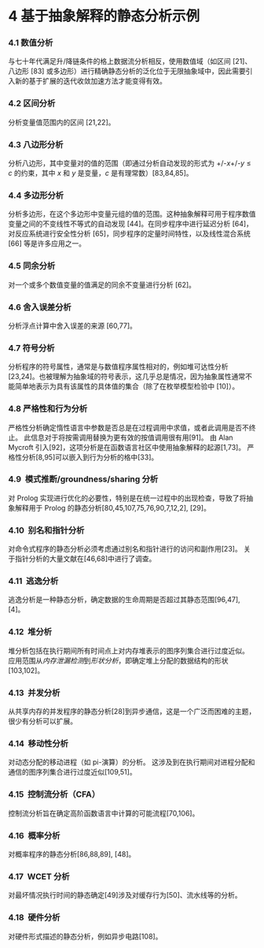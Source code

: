 # 4 基于抽象解释的静态分析示例

### 4.1 数值分析

与七十年代满足升/降链条件的格上数据流分析相反，使用数值域（如区间 [21]、八边形 [83] 或多边形）进行精确静态分析的泛化位于无限抽象域中，因此需要引入新的基于扩展的迭代收敛加速方法才能变得有效。

### 4.2 区间分析

分析变量值范围内的区间 [21,22]。

### 4.3 八边形分析

分析八边形，其中变量对的值的范围（即通过分析自动发现的形式为 +/-*x*+/-*y* ≤ *c* 的约束，其中 *x* 和 *y* 是变量，*c* 是有理常数）[83,84,85]。

### 4.4 多边形分析

分析多边形，在这个多边形中变量元组的值的范围。这种抽象解释可用于程序数值变量之间的不变线性不等式的自动发现 [44]。在同步程序中进行延迟分析 [64]，对反应系统进行安全性分析 [65]，同步程序的定量时间特性，以及线性混合系统 [66] 等是许多应用之一。

### 4.5 同余分析

对一个或多个数值变量的值满足的同余不变量进行分析 [62]。

### 4.6 舍入误差分析

分析浮点计算中舍入误差的来源 [60,77]。

### 4.7 符号分析

分析程序的符号属性，通常是与数值程序属性相对的，例如堆可达性分析 [23,24]。也被理解为抽象域的符号表示，这几乎总是情况，因为抽象属性通常不能简单地表示为具有该属性的具体值的集合（除了在枚举模型检验中 [10]）。

### 4.8 严格性和行为分析

严格性分析确定惰性语言中参数是否总是在过程调用中求值，或者此调用是否不终止。 此信息对于将按需调用替换为更有效的按值调用很有用[91]。 由 Alan Mycroft 引入[92]，这项分析是在函数语言社区中使用抽象解释的起源[1,73]。 严格性分析[8,95]可以嵌入到行为分析的格中[33]。

### 4.9  模式推断/groundness/sharing 分析

对 Prolog 实现进行优化的必要性，特别是在统一过程中的出现检查，导致了将抽象解释用于 Prolog 的静态分析[80,45,107,75,76,90,7,12,2], [29]。

### 4.10  别名和指针分析

对命令式程序的静态分析必须考虑通过别名和指针进行的访问和副作用[23]。 关于指针分析的大量文献在[46,68]中进行了调查。

### 4.11  逃逸分析

逃逸分析是一种静态分析，确定数据的生命周期是否超过其静态范围[96,47], [4]。

### 4.12  堆分析

堆分析包括在执行期间所有时间点上对内存堆表示的图序列集合进行过度近似。 应用范围从*内存泄漏检测*到*形状分析*，即确定堆上分配的数据结构的形状[103,102]。

### 4.13  并发分析

从共享内存的并发程序的静态分析[28]到异步通信，这是一个广泛而困难的主题，很少有分析可以扩展。

### 4.14  移动性分析

对动态分配的移动进程（如 pi-演算）的分析。 这涉及到在执行期间对进程分配和通信的图序列集合进行过度近似[109,51]。

### 4.15  控制流分析（CFA）

控制流分析旨在确定高阶函数语言中计算的可能流程[70,106]。

### 4.16  概率分析

对概率程序的静态分析[86,88,89], [48]。

### 4.17  WCET 分析

对最坏情况执行时间的静态确定[49]涉及对缓存行为[50]、流水线等的分析。

### 4.18  硬件分析

对硬件形式描述的静态分析，例如异步电路[108]。
